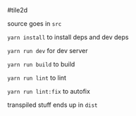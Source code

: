 #tile2d

source goes in `src`

`yarn install` to install deps and dev deps 

`yarn run dev` for dev server 

`yarn run build` to build

`yarn run lint` to lint 

`yarn run lint:fix` to autofix 

transpiled stuff ends up in `dist`
